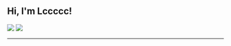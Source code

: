 <h2> Hi, I'm Lccccc!</h2>
<p>
  <img src="https://github-readme-stats.mrdulin.vercel.app/api?username=test7L&show_icons=true&hide_border=true&hide=prs&theme=buefy">
  <img src="https://github-readme-stats.vercel.app/api/top-langs/?username=test7L&layout=compact&hide_border=true&theme=buefy&show_icons=true">
</p>

*** 

<!-- <h2>Contact Me</h2> -->

<!-- - Telegram: [@Tom](https://t.me/Tom) -->

<!-- - E-Mail: <liuxc99@gmail.com> -->

